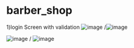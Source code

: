 # barber_shop
1)login Screen with validation
![image](https://github.com/user-attachments/assets/0b4308f3-e21d-433e-9cae-fb4c2b8c76e5) /![image](https://github.com/user-attachments/assets/1222618c-13c7-4de3-ab20-0358599369bc)

![image](https://github.com/user-attachments/assets/e6067fd5-ceaf-4ecb-9e47-6ecfe42fc58e) / ![image](https://github.com/user-attachments/assets/df3b3e2f-475b-4859-9e3b-7e9e0578b807)

